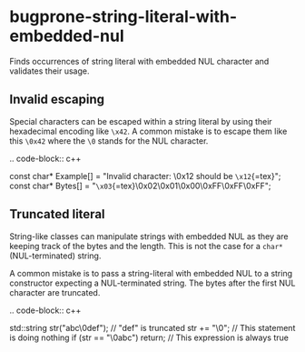 bugprone-string-literal-with-embedded-nul
=========================================

Finds occurrences of string literal with embedded NUL character and
validates their usage.

Invalid escaping
----------------

Special characters can be escaped within a string literal by using their
hexadecimal encoding like `\x42`. A common mistake is to escape them
like this `\0x42` where the `\0` stands for the NUL character.

.. code-block:: c++

const char\* Example\[\] = "Invalid character: \\0x12 should be
`\x12`{=tex}"; const char\* Bytes\[\] =
"`\x03`{=tex}\\0x02\\0x01\\0x00\\0xFF\\0xFF\\0xFF";

Truncated literal
-----------------

String-like classes can manipulate strings with embedded NUL as they are
keeping track of the bytes and the length. This is not the case for a
`char*` (NUL-terminated) string.

A common mistake is to pass a string-literal with embedded NUL to a
string constructor expecting a NUL-terminated string. The bytes after
the first NUL character are truncated.

.. code-block:: c++

std::string str("abc\\0def"); // "def" is truncated str += "\\0"; //
This statement is doing nothing if (str == "\\0abc") return; // This
expression is always true
